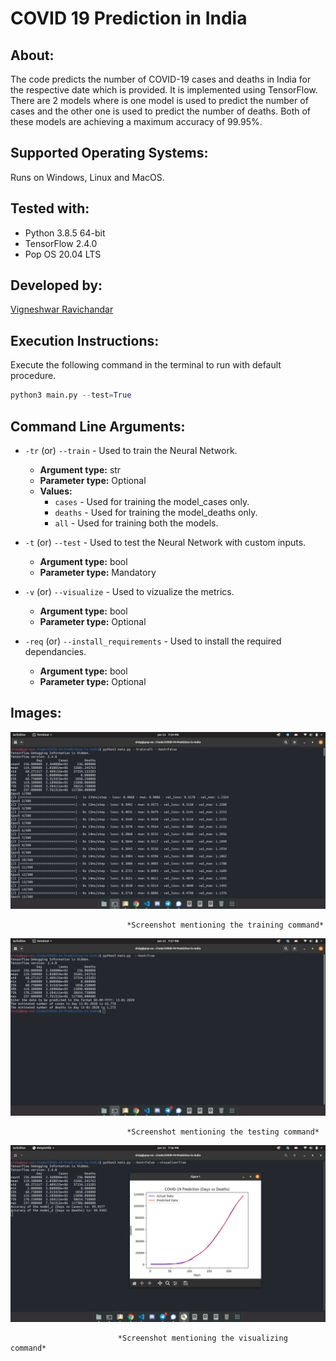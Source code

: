 # COVID 19 Prediction in India

## About:  
 The code predicts the number of COVID-19 cases and deaths in India for the respective date which is provided. It is implemented using TensorFlow. There are 2 models where is one model is used to predict the number of cases and the other one is used to predict the number of deaths. Both of these models are achieving a maximum accuracy of 99.95%. 

## Supported Operating Systems:  
 Runs on Windows, Linux and MacOS.

## Tested with:  
* Python 3.8.5 64-bit
* TensorFlow 2.4.0
* Pop OS 20.04 LTS

## Developed by:  
 [Vigneshwar Ravichandar](https://github.com/ToastCoder)

## Execution Instructions:  
 Execute the following command in the terminal to run with default procedure.

```python
python3 main.py --test=True
```

## Command Line Arguments:

* `-tr` (or) `--train` - Used to train the Neural Network.  
  * **Argument type:** str  
  * **Parameter type:** Optional  
  * **Values:**  
    * `cases` - Used for training the model_cases only.
    * `deaths` - Used for training the model_deaths only.
    * `all` - Used for training both the models.

* `-t` (or) `--test` - Used to test the Neural Network with custom inputs.
  * **Argument type:** bool  
  * **Parameter type:** Mandatory 
  
* `-v` (or) `--visualize` - Used to vizualize the metrics.
  * **Argument type:** bool  
  * **Parameter type:** Optional
  
* `-req` (or) `--install_requirements` - Used to install the required dependancies.
  * **Argument type:** bool  
  * **Parameter type:** Optional


## Images:

![img1](https://github.com/ToastCoder/COVID-19-Prediction-in-India/blob/master/images/img1.png)

                              *Screenshot mentioning the training command* 

![img2](https://github.com/ToastCoder/COVID-19-Prediction-in-India/blob/master/images/img2.png)

                              *Screenshot mentioning the testing command*  

![img3](https://github.com/ToastCoder/COVID-19-Prediction-in-India/blob/master/images/img3.png)

                            *Screenshot mentioning the visualizing command*  

